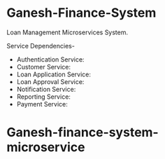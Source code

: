 # Ganesh-Finance-System
Loan Management Microservices System.

Service Dependencies-
  - Authentication Service:
  - Customer Service:
  - Loan Application Service:
  - Loan Approval Service:
  - Notification Service:
  - Reporting Service:
  - Payment Service:


# Ganesh-finance-system-microservice
